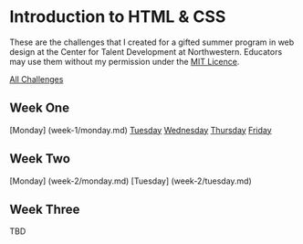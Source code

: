 # Introduction to HTML & CSS

These are the challenges that I created for a gifted summer program in web design at the Center for Talent Development at Northwestern. Educators may use them without my permission under the [MIT Licence](LICENSE).

[All Challenges](challenge_index.md)

## Week One

[Monday] (week-1/monday.md) [Tuesday](week-1/tuesday.md) [Wednesday](week-1/wednesday.md) [Thursday](week-1/thursday.md) [Friday](week-1/friday.md)

## Week Two

[Monday] (week-2/monday.md) [Tuesday] (week-2/tuesday.md)

## Week Three

TBD
